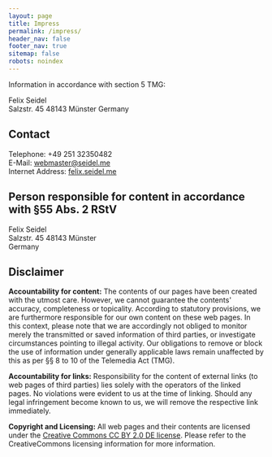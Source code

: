 ```yaml
---
layout: page
title: Impress
permalink: /impress/
header_nav: false
footer_nav: true
sitemap: false
robots: noindex
---
```


Information in accordance with section 5 TMG:

Felix Seidel  
Salzstr. 45
48143 Münster
Germany

## Contact

Telephone: +49 251 32350482  
E-Mail: [webmaster@seidel.me](webmaster@seidel.me)  
Internet Address: [felix.seidel.me](http://felix.seidel.me)


## Person responsible for content in accordance with §55 Abs. 2 RStV

Felix Seidel  
Salzstr. 45
48143 Münster  
Germany

## Disclaimer

**Accountability for content:** The contents of our pages have been created with the utmost care. However, we cannot guarantee the contents' accuracy, completeness or topicality. According to statutory provisions, we are furthermore responsible for our own content on these web pages. In this context, please note that we are accordingly not obliged to monitor merely the transmitted or saved information of third parties, or investigate circumstances pointing to illegal activity. Our obligations to remove or block the use of information under generally applicable laws remain unaffected by this as per §§ 8 to 10 of the Telemedia Act (TMG).

**Accountability for links:** Responsibility for the content of external links (to web pages of third parties) lies solely with the operators of the linked pages. No violations were evident to us at the time of linking. Should any legal infringement become known to us, we will remove the respective link immediately.

**Copyright and Licensing:** All web pages and their contents are licensed under the [Creative Commons CC BY 2.0 DE license](https://creativecommons.org/licenses/by/2.0/de/). Please refer to the CreativeCommons licensing information for more information.
